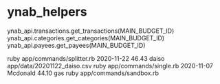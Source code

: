 # ynab_helpers

ynab_api.transactions.get_transactions(MAIN_BUDGET_ID)
ynab_api.categories.get_categories(MAIN_BUDGET_ID)
ynab_api.payees.get_payees(MAIN_BUDGET_ID)

ruby app/commands/splitter.rb 2020-11-22 46.43 daiso app/data/20201122_daiso.csv
ruby app/commands/single.rb 2020-11-07 Mcdonald 44.10 gas
ruby app/commands/sandbox.rb

